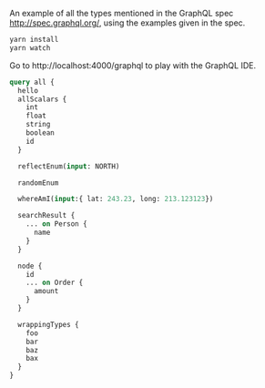 An example of all the types mentioned in the GraphQL spec http://spec.graphql.org/,
using the examples given in the spec.

```bash
yarn install
yarn watch
```

Go to http://localhost:4000/graphql to play with the GraphQL IDE.

```graphql
query all {
  hello
  allScalars {
    int
    float
    string
    boolean
    id
  }

  reflectEnum(input: NORTH)

  randomEnum

  whereAmI(input:{ lat: 243.23, long: 213.123123})

  searchResult {
    ... on Person {
      name
    }
  }

  node {
    id
    ... on Order {
      amount
    }
  }

  wrappingTypes {
    foo
    bar
    baz
    bax
  }
}
```
